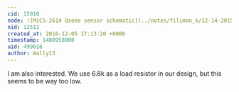 ```yaml
---
cid: 15910
node: ![MiCS-2614 Ozone sensor schematic](../notes/filimon_k/12-14-2015/mics-2614-ozone-sensor-schematic)
nid: 12512
created_at: 2016-12-05 17:13:20 +0000
timestamp: 1480958000
uid: 499016
author: Wally13
---
```


I am also interested. We use 6.8k as a load resistor in our design, but this seems to be way too low.